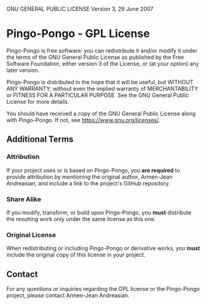 GNU GENERAL PUBLIC LICENSE
Version 3, 29 June 2007

# Pingo-Pongo - GPL License

Pingo-Pongo is free software: you can redistribute it and/or modify
it under the terms of the GNU General Public License as published by
the Free Software Foundation, either version 3 of the License, or
(at your option) any later version.

Pingo-Pongo is distributed in the hope that it will be useful,
but WITHOUT ANY WARRANTY; without even the implied warranty of
MERCHANTABILITY or FITNESS FOR A PARTICULAR PURPOSE.  See the
GNU General Public License for more details.

You should have received a copy of the GNU General Public License
along with Pingo-Pongo.  If not, see <https://www.gnu.org/licenses/>.

## Additional Terms

### Attribution

If your project uses or is based on Pingo-Pongo, you **are required** to provide attribution by mentioning the original author, Armen-Jean Andreasian, and include a link to the project's GitHub repository.

### Share Alike

If you modify, transform, or build upon Pingo-Pongo, you **must** distribute the resulting work only under the same license as this one.

### Original License

When redistributing or including Pingo-Pongo or derivative works, you **must** include the original copy of this license in your project.

## Contact

For any questions or inquiries regarding the GPL license or the Pingo-Pongo project, please contact Armen-Jean Andreasian.
